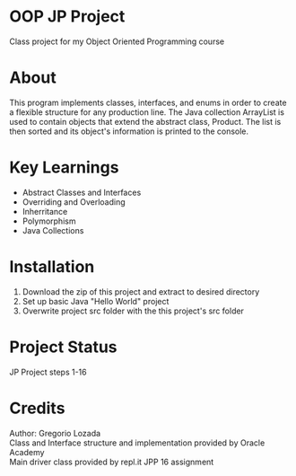 # OOP JP Project
Class project for my Object Oriented Programming course

# About
This program implements classes, interfaces, and enums in order to create a flexible
structure for any production line. The Java collection ArrayList is used to contain objects
that extend the abstract class, Product. The list is then sorted and its object's information
is printed to the console.

# Key Learnings
* Abstract Classes and Interfaces
* Overriding and Overloading
* Inherritance
* Polymorphism
* Java Collections

# Installation
1. Download the zip of this project and extract to desired directory
2. Set up basic Java "Hello World" project
3. Overwrite project src folder with the this project's src folder

# Project Status
JP Project steps 1-16

# Credits
Author: Gregorio Lozada<br />
Class and Interface structure and implementation provided by Oracle Academy<br />
Main driver class provided by repl.it JPP 16 assignment
